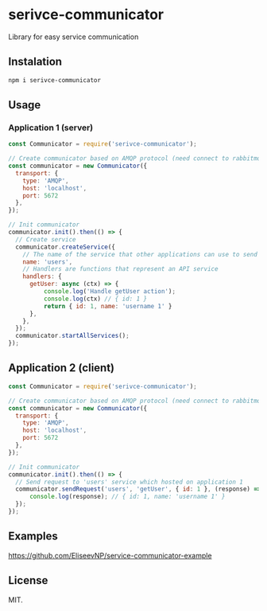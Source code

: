 # serivce-communicator

Library for easy service communication

## Instalation

```sh
npm i serivce-communicator
```

## Usage

### Application 1 (server)
```js
const Communicator = require('serivce-communicator');

// Create communicator based on AMQP protocol (need connect to rabbitmq server)
const communicator = new Communicator({
  transport: {
    type: 'AMQP',
    host: 'localhost',
    port: 5672
  },
});

// Init communicator
communicator.init().then(() => {
  // Create service
  communicator.createService({
    // The name of the service that other applications can use to send requests
    name: 'users',
    // Handlers are functions that represent an API service
    handlers: {
      getUser: async (ctx) => {
          console.log('Handle getUser action');
          console.log(ctx) // { id: 1 }
          return { id: 1, name: 'username 1' }
      },
    },
  });
  communicator.startAllServices();
});
```
## Application 2 (client)
```js
const Communicator = require('serivce-communicator');

// Create communicator based on AMQP protocol (need connect to rabbitmq server)
const communicator = new Communicator({
  transport: {
    type: 'AMQP',
    host: 'localhost',
    port: 5672
  },
});

// Init communicator
communicator.init().then(() => {
  // Send request to 'users' service which hosted on application 1
  communicator.sendRequest('users', 'getUser', { id: 1 }, (response) => {
      console.log(response); // { id: 1, name: 'username 1' }
  });
});
```

## Examples

https://github.com/EliseevNP/service-communicator-example

## License

MIT.
